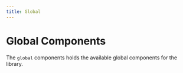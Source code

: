 ```yaml
---
title: Global
---
```


# Global Components

The `global` components holds the available global components for the library.
